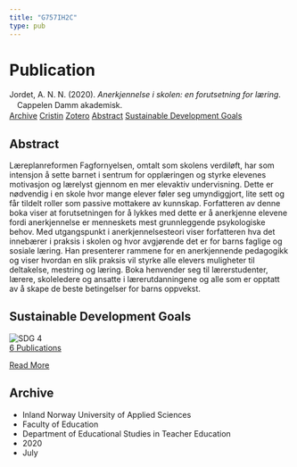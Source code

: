 ```yaml
---
title: "G757IH2C"
type: pub
---
```

<h1>Publication</h1>
<article id="csl-bib-container-G757IH2C" class="csl-bib-container">
  <div class="csl-bib-body" style="line-height: 1.35; padding-left: 1em; text-indent:-1em;">
  <div class="csl-entry">Jordet, A. N. N. (2020). <i>Anerkjennelse i skolen: en forutsetning for l&#xE6;ring</i>. Cappelen Damm akademisk.</div>
</div>
  <div class="csl-bib-buttons">
    <a href="#taxonomy-article-G757IH2C" class="csl-bib-button">Archive</a>
    <a href="https://app.cristin.no/results/show.jsf?id=1818103" alt="Cristin URL" class="csl-bib-button">Cristin</a>
    <a href="http://zotero.org/groups/5402882/items/G757IH2C" alt="Zotero URL" class="csl-bib-button">Zotero</a>
    <a href="#abstract-article-G757IH2C" class="csl-bib-button">Abstract</a>
    <a href="#sdg-article-G757IH2C" class="csl-bib-button">Sustainable Development Goals</a>
  </div>
  <div id="csl-bib-meta-container-G757IH2C"></div>
</article>
<div id="csl-bib-meta-G757IH2C" class="csl-bib-meta">
  <article id="abstract-article-G757IH2C" class="abstract-article">
    <h1>Abstract</h1>
    Læreplanreformen Fagfornyelsen, omtalt som skolens verdiløft, har som intensjon å sette barnet i sentrum for opplæringen og styrke elevenes motivasjon og lærelyst gjennom en mer elevaktiv undervisning. Dette er nødvendig i en skole hvor mange elever føler seg umyndiggjort, lite sett og får tildelt roller som passive mottakere av kunnskap. Forfatteren av denne boka viser at forutsetningen for å lykkes med dette er å anerkjenne elevene fordi anerkjennelse er menneskets mest grunnleggende psykologiske behov. Med utgangspunkt i anerkjennelsesteori viser forfatteren hva det innebærer i praksis i skolen og hvor avgjørende det er for barns faglige og sosiale læring. Han presenterer rammene for en anerkjennende pedagogikk og viser hvordan en slik praksis vil styrke alle elevers muligheter til deltakelse, mestring og læring. Boka henvender seg til lærerstudenter, lærere, skoleledere og ansatte i lærerutdanningene og alle som er opptatt av å skape de beste betingelser for barns oppvekst.
  </article>
  <article id="sdg-article-G757IH2C" class="sdg-article">
    <h1>Sustainable Development Goals</h1>
    <div class="sdg-container"><div id="sdg4" class="sdg"> <img src="{{< params subfolder >}}images/sdg/sdg04_en.png" class="image" alt="SDG 4"> <div class="sdg-overlay"> <a href="{{< params subfolder >}}en/archive/?sdg=4#archive" class="sdg-publication-count"><span>6</span> Publications</a> <p><a href="https://sdgs.un.org/goals/goal4" class="sdg-read-more">Read More</a></p> </div> </div></div>
  </article>
  <article id="taxonomy-article-G757IH2C" class="taxonomy-article">
    <h1>Archive</h1>
    <ul>
      <li>Inland Norway University of Applied Sciences</li>
      <li>Faculty of Education</li>
      <li>Department of Educational Studies in Teacher Education</li>
      <li>2020</li>
      <li>July</li>
    </ul>
  </article>
</div>
